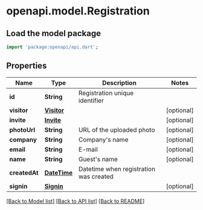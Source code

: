 # openapi.model.Registration

## Load the model package
```dart
import 'package:openapi/api.dart';
```

## Properties
Name | Type | Description | Notes
------------ | ------------- | ------------- | -------------
**id** | **String** | Registration unique identifier | 
**visitor** | [**Visitor**](Visitor.md) |  | [optional] 
**invite** | [**Invite**](Invite.md) |  | [optional] 
**photoUrl** | **String** | URL of the uploaded photo | [optional] 
**company** | **String** | Company's name | [optional] 
**email** | **String** | E-mail | [optional] 
**name** | **String** | Guest's name | [optional] 
**createdAt** | [**DateTime**](DateTime.md) | Datetime when registration was created | 
**signin** | [**Signin**](Signin.md) |  | [optional] 

[[Back to Model list]](../README.md#documentation-for-models) [[Back to API list]](../README.md#documentation-for-api-endpoints) [[Back to README]](../README.md)



